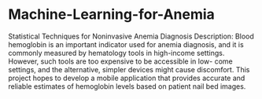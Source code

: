 # Machine-Learning-for-Anemia

Statistical Techniques for Noninvasive Anemia Diagnosis
Description: Blood hemoglobin is an important indicator used for anemia diagnosis, and it is commonly measured by hematology tools in high-income settings. However, such tools are too expensive to be accessible in low- come settings, and the alternative, simpler devices might cause discomfort. This project hopes to develop a mobile application that provides accurate and reliable estimates of hemoglobin levels based on patient nail bed images.
